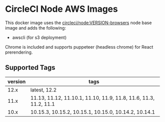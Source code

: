 # CircleCI Node AWS Images
This docker image uses the [circleci/node:VERSION-browsers](https://circleci.com/docs/2.0/circleci-images/#nodejs) node base image and adds the following:
* awscli (for s3 deployment)

Chrome is included and supports puppeteer (headless chrome) for React prerendering.

## Supported Tags
version | tags
------ | ------
12.x | latest, 12.2
11.x | 11.13, 11.12, 11.10.1, 11.10, 11.9, 11.8, 11.6, 11.3, 11.2, 11.1
10.x | 10.15.3, 10.15.2, 10.15.1, 10.15.0, 10.14.2, 10.14.1

